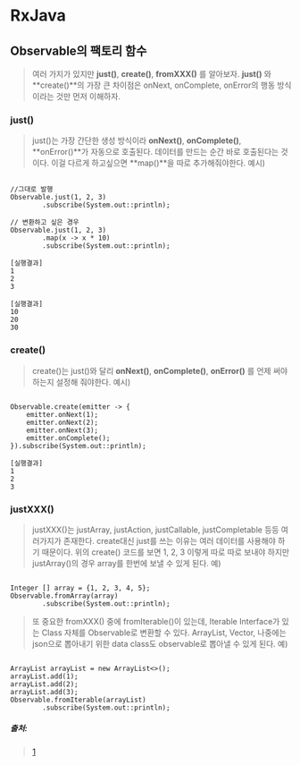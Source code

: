 # RxJava

## Observable의 팩토리 함수
> 여러 가지가 있지만 **just()**, **create()**, **fromXXX()** 를 알아보자.
> **just()** 와 **create()**의 가장 큰 차이점은 onNext, onComplete, onError의 행동 방식이라는 것만 먼저 이해하자.

### just()
> just()는 가장 간단한 생성 방식이라 **onNext()**, **onComplete()**, **onError()**가 자동으로 호출된다.
> 데이터를 만드는 순간 바로 호출된다는 것이다.
> 이걸 다르게 하고싶으면 **map()**을 따로 추가해줘야한다.
> 예시)
<pre><code>
//그대로 발행
Observable.just(1, 2, 3)
        .subscribe(System.out::println);

// 변환하고 싶은 경우
Observable.just(1, 2, 3)
        .map(x -> x * 10)
        .subscribe(System.out::println);

[실행결과]
1
2
3

[실행결과]
10
20
30
</code></pre>

### create()
> create()는 just()와 달리 **onNext()**, **onComplete()**, **onError()** 를 언제 써야하는지 설정해 줘야한다.
> 예시)
<pre><code>
Observable.create(emitter -> {
    emitter.onNext(1);
    emitter.onNext(2);
    emitter.onNext(3);
    emitter.onComplete();
}).subscribe(System.out::println);

[실행결과]
1
2
3
</code></pre>

### justXXX()
> justXXX()는 justArray, justAction, justCallable, justCompletable 등등 여러가지가 존재한다.
> create대신 just를 쓰는 이유는 여러 데이터를 사용해야 하기 때문이다.
> 위의 create() 코드를 보면 1, 2, 3 이렇게 따로 따로 보내야 하지만
> justArray()의 경우 array를 한번에 보낼 수 있게 된다.
> 예)
<pre><code>
Integer [] array = {1, 2, 3, 4, 5};
Observable.fromArray(array)
        .subscribe(System.out::println);
</code></pre>
> 또 중요한 fromXXX() 중에 fromIterable()이 있는데,
> Iterable Interface가 있는 Class 자체를 Observable로 변환할 수 있다.
> ArrayList, Vector, 나중에는 json으로 뽑아내기 위한 data class도 observable로 뽑아낼 수 있게 된다.
> 예)
<pre><code>
ArrayList<Integer> arrayList = new ArrayList<>();
arrayList.add(1);
arrayList.add(2);
arrayList.add(3);
Observable.fromIterable(arrayList)
        .subscribe(System.out::println);
</code></pre>

##### 출처: 
> [1](https://4z7l.github.io/2020/12/03/rxjava-2.html)

